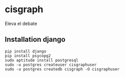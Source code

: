 # cisgraph
Eleva el debate


## Installation django ##

	pip install django
	pip install psycopg2
	sudo aptitude install postgresql
	sudo -u postgres createuser cisgraphuser
	sudo -u postgres createdb cisgraph -O cisgraphuser
